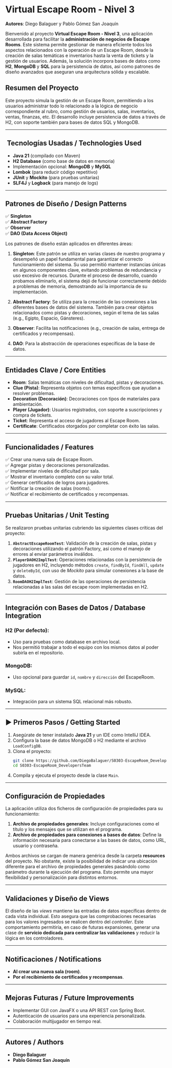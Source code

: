# Virtual Escape Room - Nivel 3  
**Autores**: Diego Balaguer y Pablo Gómez San Joaquín

Bienvenido al proyecto **Virtual Escape Room - Nivel 3**, una aplicación desarrollada para facilitar la **administración de negocios de Escape Rooms**. Este sistema permite gestionar de manera eficiente todos los aspectos relacionados con la operación de un Escape Room, desde la creación de salas temáticas e inventarios hasta la venta de tickets y la gestión de usuarios. Además, la solución incorpora bases de datos como **H2**, **MongoDB** y **SQL** para la persistencia de datos, así como patrones de diseño avanzados que aseguran una arquitectura sólida y escalable.

##  Resumen del Proyecto
Este proyecto simula la gestión de un Escape Room, permitiendo a los usuarios administrar todo lo relacionado a la lógica de negocio correspondiente al rubro, como gestión de usuarios, salas, inventarios, ventas, finanzas, etc. El desarrollo incluye persistencia de datos a través de H2, con soporte también para bases de datos SQL y MongoDB.

---

## ️ Tecnologías Usadas / Technologies Used
- **Java 21** (compilado con Maven)
- **H2 Database** (como base de datos en memoria)
- Implementación opcional: **MongoDB** y **MySQL**
- **Lombok** (para reducir código repetitivo)
- **JUnit** y **Mockito** (para pruebas unitarias)
- **SLF4J** y **Logback** (para manejo de logs)

---

##  Patrones de Diseño / Design Patterns
✅ **Singleton**  
✅ **Abstract Factory**  
✅ **Observer**  
✅ **DAO (Data Access Object)**  

Los patrones de diseño están aplicados en diferentes áreas:
1. **Singleton**: Este patrón se utiliza en varias clases de nuestro programa y desempeñó un papel fundamental para garantizar el correcto funcionamiento del sistema. Su uso permitió mantener instancias únicas en algunos componentes clave, evitando problemas de redundancia y uso excesivo de recursos. Durante el proceso de desarrollo, cuando probamos eliminarlo, el sistema dejó de funcionar correctamente debido a problemas de memoria, demostrando así la importancia de su implementación.

2. **Abstract Factory**: Se utiliza para la creación de las conexiones a las diferentes bases de datos del sistema. 
También para crear objetos relacionados como pistas y decoraciones, según el tema de las salas (e.g., Egipto, Espacio, Gánsteres).

3. **Observer**: Facilita las notificaciones (e.g., creación de salas, entrega de certificados y recompensas).

4. **DAO**: Para la abstracción de operaciones específicas de la base de datos.

---

##  Entidades Clave / Core Entities
- **Room**: Salas temáticas con niveles de dificultad, pistas y decoraciones.
- **Clue (Pista)**: Representa objetos con temas específicos que ayudan a resolver problemas.
- **Decoration (Decoración)**: Decoraciones con tipos de materiales para ambientación.
- **Player (Jugador)**: Usuarios registrados, con soporte a suscripciones y compra de tickets.
- **Ticket**: Representa el acceso de jugadores al Escape Room.
- **Certificate**: Certificados otorgados por completar con éxito las salas.

---

##  Funcionalidades / Features
✅ Crear una nueva sala de Escape Room.  
✅ Agregar pistas y decoraciones personalizadas.  
✅ Implementar niveles de dificultad por sala.  
✅ Mostrar el inventario completo con su valor total.  
✅ Generar certificados de logros para jugadores.  
✅ Notificar la creación de salas (rooms).  
✅ Notificar el recibimiento de certificados y recompensas.  

---

##  Pruebas Unitarias / Unit Testing
Se realizaron pruebas unitarias cubriendo las siguientes clases críticas del proyecto:
1. **`AbstractEscapeRoomTest`**: Validación de la creación de salas, pistas y decoraciones utilizando el patrón Factory, así como el manejo de errores al enviar parámetros inválidos.
2. **`PlayerDAOH2ImplTest`**: Operaciones relacionadas con la persistencia de jugadores en H2, incluyendo métodos `create`, `findById`, `findAll`, `update` y `deleteById`, con uso de *Mockito* para simular conexiones a la base de datos.
3. **`RoomDAOH2ImplTest`**: Gestión de las operaciones de persistencia relacionadas a las salas del escape room implementadas en H2.

---

##  Integración con Bases de Datos / Database Integration
### H2 (Por defecto):  
- Uso para pruebas como database en archivo local.
- Nos permitió trabajar a todo el equipo con los mismos datos al poder subirla en el repositorio.

### MongoDB:  
- Uso opcional para guardar `id`, `nombre` y `dirección` del EscapeRoom.

### MySQL:
- Integración para un sistema SQL relacional más robusto.

---

## ▶️ Primeros Pasos / Getting Started
1. Asegúrate de tener instalado **Java 21** y un IDE como IntelliJ IDEA.  
2. Configura la base de datos MongoDB o H2 mediante el archivo `LoadConfigDB`.  
3. Clona el proyecto:  
   ```bash
   git clone https://github.com/DiegoBalaguer/S0303-EscapeRoom_DevelopersTeam.git  
   cd S0303-EscapeRoom_DevelopersTeam  
   ```
4. Compila y ejecuta el proyecto desde la clase `Main`.

---

## Configuración de Propiedades
La aplicación utiliza dos ficheros de configuración de propiedades para su funcionamiento:
1. **Archivo de propiedades generales**: Incluye configuraciones como el título y los mensajes que se utilizan en el programa.
2. **Archivo de propiedades para conexiones a bases de datos**: Define la información necesaria para conectarse a las bases de datos, como URL, usuario y contraseña.

Ambos archivos se cargan de manera genérica desde la carpeta **resources** del proyecto. No obstante, existe la posibilidad de indicar una ubicación diferente para el archivo de propiedades generales pasándolo como parámetro durante la ejecución del programa. Esto permite una mayor flexibilidad y personalización para distintos entornos.

---

## Validaciones y Diseño de Views
El diseño de las *views* mantiene las entradas de datos específicas dentro de cada vista individual. Esto asegura que las comprobaciones necesarias para los valores ingresados se realicen dentro del *controller*. Este comportamiento permitiría, en caso de futuras expansiones, generar una clase de **servicio dedicada para centralizar las validaciones** y reducir la lógica en los controladores.

---

##  Notificaciones / Notifications
- **Al crear una nueva sala (room)**.  
- **Por el recibimiento de certificados y recompensas**.

---

##  Mejoras Futuras / Future Improvements
- Implementar GUI con JavaFX o una API REST con Spring Boot.  
- Autenticación de usuarios para una experiencia personalizada.  
- Colaboración multijugador en tiempo real.  

---

##  Autores / Authors
- **Diego Balaguer**  
- **Pablo Gómez San Joaquín**  

